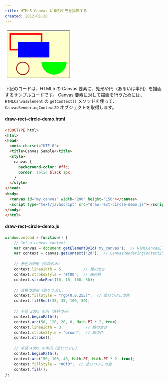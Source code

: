 ```yaml
---
title: HTML5 Canvas に矩形や円を描画する
created: 2012-01-20
---
```


![draw-rect-circle.png](./draw-rect-circle.png)

下記のコードは、HTML5 の Canvas 要素に、矩形や円（あるいは半円）を描画するサンプルコードです。
Canvas 要素に対して描画を行うためには、`HTMLCanvasElement` の `getContext()` メソッドを使って、`CanvasRenderingContext2D` オブジェクトを取得します。

#### draw-rect-circle-demo.html

~~~ html
<!DOCTYPE html>
<html>
<head>
  <meta charset="UTF-8">
  <title>Canvas Sample</title>
  <style>
    canvas {
      background-color: #ffc;
      border: solid black 1px;
    }
  </style>
</head>
<body>
  <canvas id="my_canvas" width="200" height="150"></canvas>
  <script type="text/javascript" src="draw-rect-circle-demo.js"></script>
</body>
</html>
~~~

#### draw-rect-circle-demo.js

~~~ js
window.onload = function() {
    // Get a canvas context.
    var canvas = document.getElementById('my_canvas');  // HTMLCanvasElement
    var context = canvas.getContext('2d');  // CanvasRenderingContext2D

    // 赤色の矩形（外枠のみ）
    context.lineWidth = 5;         // 線の太さ
    context.strokeStyle = "#f00";  // 線の色
    context.strokeRect(10, 10, 100, 50);

    // 青色の矩形（塗りつぶし）
    context.fillStyle = "rgb(0,0,255)";  // 塗りつぶしの色
    context.fillRect(35, 35, 100, 50);

    // 半径 20px の円（外枠のみ）
    context.beginPath();
    context.arc(50, 120, 20, 0, Math.PI * 2, true);
    context.lineWidth = 3;          // 線の太さ
    context.strokeStyle = "brown";  // 線の色
    context.stroke();

    // 半径 40px の半円（塗りつぶし）
    context.beginPath();
    context.arc(150, 100, 40, Math.PI, Math.PI * 2, true);
    context.fillStyle = "#0f0";  // 塗りつぶしの色
    context.fill();
};
~~~

